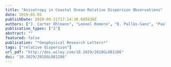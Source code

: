 ```yaml
---
title: "Anisotropy in Coastal Ocean Relative Dispersion Observations"
date: 2019-01-01
publishDate: 2019-09-21T17:14:38.605830Z
authors: ["J. Carter Ohlmann", "Leonel Romero", "E. Pallàs-Sanz", "Paula Perez-Brunius"]
publication_types: ["2"]
abstract: ""
featured: false
publication: "*Geophysical Research Letters*"
tags: ["relative dispersion"]
url_pdf: "http://doi.wiley.com/10.1029/2018GL081186"
doi: "10.1029/2018GL081186"
---
```


